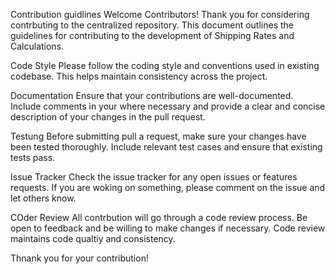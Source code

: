 Contribution guidlines
Welcome Contributors!
Thank you for considering contrbuting to the centralized repository. This document outlines the guidelines for contributing to the development of Shipping Rates and Calculations.

Code Style
Please follow the coding style and conventions used in existing codebase. This helps maintain consistency across the project.

Documentation
Ensure that your contributions are well-documented. Include comments in your where necessary and provide a clear and concise description of your changes in the pull request.

Testung
Before submitting pull a request, make sure your changes have been tested thoroughly. Include relevant test cases and ensure that existing tests pass.

Issue Tracker
Check the issue tracker for any open issues or features requests. If you are woking on something, please comment on the issue and let others know.

COder Review
All contrbution will go through a code review process. Be open to feedback and be willing to make changes if necessary. Code review maintains code qualtiy and consistency.

Thnank you for your contribution!

